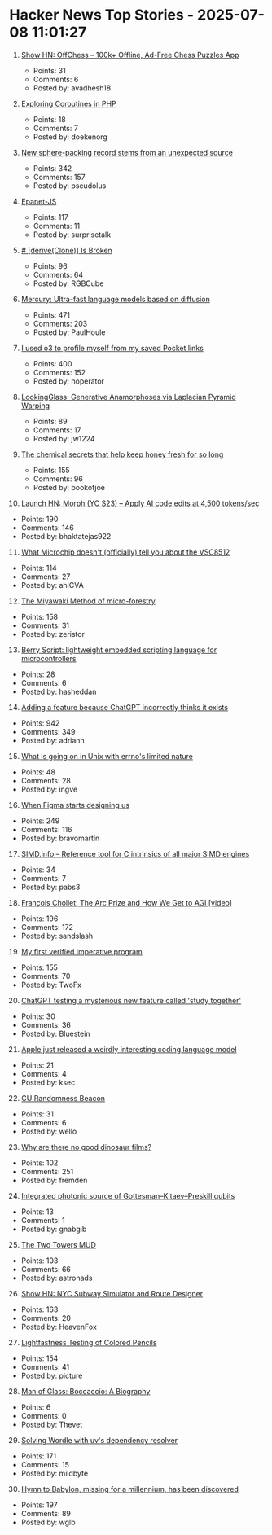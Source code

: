 # Hacker News Top Stories - 2025-07-08 11:01:27

1. [Show HN: OffChess – 100k+ Offline, Ad-Free Chess Puzzles App](https://offchess.com)
   - Points: 31
   - Comments: 6
   - Posted by: avadhesh18

2. [Exploring Coroutines in PHP](https://doeken.org/blog/coroutines-in-php)
   - Points: 18
   - Comments: 7
   - Posted by: doekenorg

3. [New sphere-packing record stems from an unexpected source](https://www.quantamagazine.org/new-sphere-packing-record-stems-from-an-unexpected-source-20250707/)
   - Points: 342
   - Comments: 157
   - Posted by: pseudolus

4. [Epanet-JS](https://macwright.com/2025/07/03/epanet-placemark)
   - Points: 117
   - Comments: 11
   - Posted by: surprisetalk

5. [# [derive(Clone)] Is Broken](https://rgbcu.be/blog/derive-broken/)
   - Points: 96
   - Comments: 64
   - Posted by: RGBCube

6. [Mercury: Ultra-fast language models based on diffusion](https://arxiv.org/abs/2506.17298)
   - Points: 471
   - Comments: 203
   - Posted by: PaulHoule

7. [I used o3 to profile myself from my saved Pocket links](https://noperator.dev/posts/o3-pocket-profile/)
   - Points: 400
   - Comments: 152
   - Posted by: noperator

8. [LookingGlass: Generative Anamorphoses via Laplacian Pyramid Warping](https://studios.disneyresearch.com/2025/06/09/lookingglass-generative-anamorphoses-via-laplacian-pyramid-warping/)
   - Points: 89
   - Comments: 17
   - Posted by: jw1224

9. [The chemical secrets that help keep honey fresh for so long](https://www.bbc.com/future/article/20250701-the-chemical-secrets-that-help-keep-honey-fresh-for-so-long)
   - Points: 155
   - Comments: 96
   - Posted by: bookofjoe

10. [Launch HN: Morph (YC S23) – Apply AI code edits at 4,500 tokens/sec](undefined)
   - Points: 190
   - Comments: 146
   - Posted by: bhaktatejas922

11. [What Microchip doesn't (officially) tell you about the VSC8512](https://serd.es/2025/07/04/Switch-project-pt3.html)
   - Points: 114
   - Comments: 27
   - Posted by: ahlCVA

12. [The Miyawaki Method of micro-forestry](https://www.futureecologies.net/listen/fe-6-5-the-method)
   - Points: 158
   - Comments: 31
   - Posted by: zeristor

13. [Berry Script: lightweight embedded scripting language for microcontrollers](https://berry-lang.github.io/)
   - Points: 28
   - Comments: 6
   - Posted by: hasheddan

14. [Adding a feature because ChatGPT incorrectly thinks it exists](https://www.holovaty.com/writing/chatgpt-fake-feature/)
   - Points: 942
   - Comments: 349
   - Posted by: adrianh

15. [What is going on in Unix with errno's limited nature](https://utcc.utoronto.ca/~cks/space/blog/unix/ErrnoWhySoLimited)
   - Points: 48
   - Comments: 28
   - Posted by: ingve

16. [When Figma starts designing us](https://designsystems.international/ideas/when-figma-starts-designing-us/)
   - Points: 249
   - Comments: 116
   - Posted by: bravomartin

17. [SIMD.info – Reference tool for C intrinsics of all major SIMD engines](https://simd.info/)
   - Points: 34
   - Comments: 7
   - Posted by: pabs3

18. [François Chollet: The Arc Prize and How We Get to AGI [video]](https://www.youtube.com/watch?v=5QcCeSsNRks)
   - Points: 196
   - Comments: 172
   - Posted by: sandslash

19. [My first verified imperative program](https://markushimmel.de/blog/my-first-verified-imperative-program/)
   - Points: 155
   - Comments: 70
   - Posted by: TwoFx

20. [ChatGPT testing a mysterious new feature called 'study together'](https://techcrunch.com/2025/07/07/chatgpt-is-testing-a-mysterious-new-feature-called-study-together/)
   - Points: 30
   - Comments: 36
   - Posted by: Bluestein

21. [Apple just released a weirdly interesting coding language model](https://9to5mac.com/2025/07/04/apple-just-released-a-weirdly-interesting-coding-language-model/)
   - Points: 21
   - Comments: 4
   - Posted by: ksec

22. [CU Randomness Beacon](https://random.colorado.edu/)
   - Points: 31
   - Comments: 6
   - Posted by: wello

23. [Why are there no good dinosaur films?](https://briannazigler.substack.com/p/why-are-there-no-good-dinosaur-films)
   - Points: 102
   - Comments: 251
   - Posted by: fremden

24. [Integrated photonic source of Gottesman–Kitaev–Preskill qubits](https://www.nature.com/articles/s41586-025-09044-5)
   - Points: 13
   - Comments: 1
   - Posted by: gnabgib

25. [The Two Towers MUD](https://t2tmud.org/)
   - Points: 103
   - Comments: 66
   - Posted by: astronads

26. [Show HN: NYC Subway Simulator and Route Designer](https://buildmytransit.nyc)
   - Points: 163
   - Comments: 20
   - Posted by: HeavenFox

27. [Lightfastness Testing of Colored Pencils](https://sarahrenaeclark.com/lightfast-testing-pencils/)
   - Points: 154
   - Comments: 41
   - Posted by: picture

28. [Man of Glass: Boccaccio: A Biography](https://literaryreview.co.uk/man-of-glass)
   - Points: 6
   - Comments: 0
   - Posted by: Thevet

29. [Solving Wordle with uv's dependency resolver](https://mildbyte.xyz/blog/solving-wordle-with-uv-dependency-resolver/)
   - Points: 171
   - Comments: 15
   - Posted by: mildbyte

30. [Hymn to Babylon, missing for a millennium, has been discovered](https://phys.org/news/2025-07-hymn-babylon-millennium.html)
   - Points: 197
   - Comments: 89
   - Posted by: wglb

